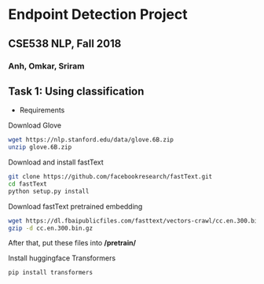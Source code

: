 # Endpoint Detection Project

## CSE538 NLP, Fall 2018

### Anh, Omkar, Sriram

## Task 1: Using classification

- Requirements

Download Glove

```bash
wget https://nlp.stanford.edu/data/glove.6B.zip
unzip glove.6B.zip
```

Download and install fastText

```bash
git clone https://github.com/facebookresearch/fastText.git
cd fastText
python setup.py install
```

Download fastText pretrained embedding

```bash
wget https://dl.fbaipublicfiles.com/fasttext/vectors-crawl/cc.en.300.bin.gz
gzip -d cc.en.300.bin.gz
```

After that, put these files into **/pretrain/**

Install huggingface Transformers

```bash
pip install transformers
```
